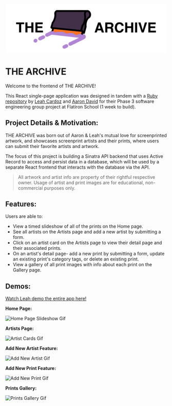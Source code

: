 ![THE ARCHIVE Logo](./src/components/archive-readme-logo.png)

# THE ARCHIVE

Welcome to the frontend of THE ARCHIVE!

This React single-page application was designed in tandem with a [Ruby repository](https://github.com/ajdavid128/phase-3-sinatra-react-project) by [Leah Cardoz](https://github.com/lcardoz) and [Aaron David](https://github.com/ajdavid128) for their Phase 3 software engineering group project at Flatiron School (1 week to build).

## Project Details & Motivation:

THE ARCHIVE was born out of Aaron & Leah's mutual love for screenprinted artwork, and showcases screenprint artists and their prints, where users can submit their favorite artists and artwork. 

The focus of this project is building a Sinatra API backend that uses Active Record to access and persist data in a database, which will be used by a separate React frontend that interacts with the database via the API.

> All artwork and artist info are property of their rightful respective owner. Usage of artist and print images are for educational, non-commercial purposes only.

## Features:

Users are able to:
- View a timed slideshow of all of the prints on the Home page.
- See all artists on the Artists page and add a new artist by submitting a form.
- Click on an artist card on the Artists page to view their detail page and their associated prints.
- On an artist's detail page- add a new print by submitting a form, update an existing print's category tags, or delete an existing print.
- View a gallery of all print images with info about each print on the Gallery page.

## Demos:

[Watch Leah demo the entire app here!](https://vimeo.com/799986630)

**Home Page:**

![Home Page Slideshow Gif](https://videoapi-muybridge.vimeocdn.com/animated-thumbnails/image/51b64a68-852c-485a-be97-d8131ec4ecc9.gif?ClientID=vimeo-core-prod&Date=1676663242&Signature=7aa5c985099a257b6772af43c1df6de55c873666)

**Artists Page:**

![Artist Cards Gif](https://videoapi-muybridge.vimeocdn.com/animated-thumbnails/image/8b37a371-0625-48c7-af79-02cfa664d6bb.gif?ClientID=vimeo-core-prod&Date=1676670122&Signature=ddf146bce910b291472b42e44c028401dd0f1f8c)

**Add New Artist Feature:**

![Add New Artist Gif](https://videoapi-muybridge.vimeocdn.com/animated-thumbnails/image/b69f974e-5edb-4551-9728-30cb75010933.gif?ClientID=vimeo-core-prod&Date=1676671759&Signature=9bb288aa8643e0f470416ac68be6740676bf888a)

**Add New Print Feature:**

![Add New Print Gif](https://videoapi-muybridge.vimeocdn.com/animated-thumbnails/image/35a43647-83ee-4576-a8fb-c341ffda81ea.gif?ClientID=vimeo-core-prod&Date=1676673537&Signature=9e841b51a358439419dec073b6a49fa099a04399)

**Prints Gallery:**

![Prints Gallery Gif](https://videoapi-muybridge.vimeocdn.com/animated-thumbnails/image/cf2e3c13-38f8-423a-af26-8f9c02bc20fc.gif?ClientID=vimeo-core-prod&Date=1676664383&Signature=05316e6edaf0c04a32edf6a6aabb81a77889299c)
